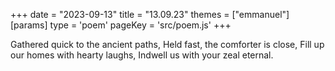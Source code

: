 +++
date = "2023-09-13"
title = "13.09.23"
themes = ["emmanuel"]
[params]
  type = 'poem'
  pageKey = 'src/poem.js'
+++

Gathered quick to the ancient paths,
Held fast, the comforter is close,
Fill up our homes with hearty laughs,
Indwell us with your zeal eternal.
